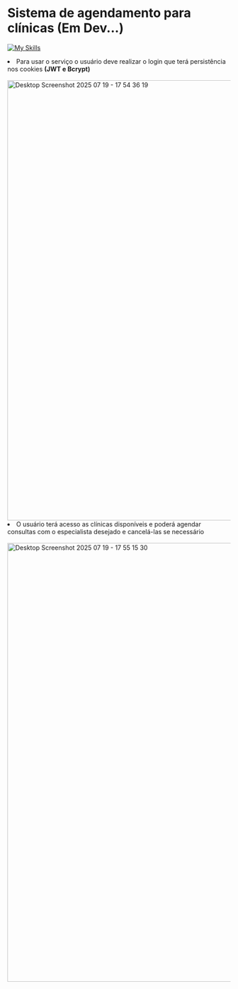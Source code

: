 # Sistema de agendamento para clínicas (Em Dev...)
[![My Skills](https://skillicons.dev/icons?i=react,vite,tailwind,nodejs,express,mongodb)](https://skillicons.dev)
<li>Para usar o serviço o usuário deve realizar o login que terá persistência nos cookies <strong>(JWT e Bcrypt)</strong> </li> <br>
<img width="1920" height="994" alt="Desktop Screenshot 2025 07 19 - 17 54 36 19" src="https://github.com/user-attachments/assets/3b61ddfa-b317-427a-b6ac-81d608887fbb" />
<li>O usuário terá acesso as clínicas disponíveis e poderá agendar consultas com o especialista desejado e cancelá-las se necessário </li><br>
<img width="1920" height="991" alt="Desktop Screenshot 2025 07 19 - 17 55 15 30" src="https://github.com/user-attachments/assets/a5309ad9-83ab-4482-9ddc-1e7f47fef785" />

